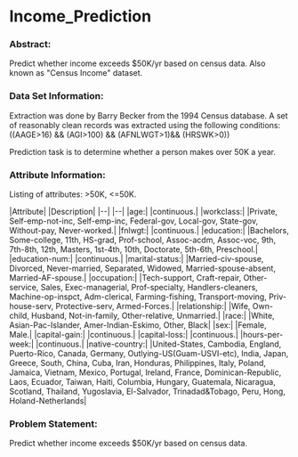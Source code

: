 # Income_Prediction
### Abstract:

Predict whether income exceeds $50K/yr based on census data. Also known as "Census Income" dataset.

### Data Set Information:

Extraction was done by Barry Becker from the 1994 Census database. A set of reasonably clean records was extracted using the following conditions: ((AAGE>16) && (AGI>100) && (AFNLWGT>1)&& (HRSWK>0)) 

Prediction task is to determine whether a person makes over 50K a year.
### Attribute Information:

Listing of attributes: >50K, <=50K. 

|Attribute|	|Description|
|--|	|--|
|age:| |continuous.| 
|workclass:| |Private, Self-emp-not-inc, Self-emp-inc, Federal-gov, Local-gov, State-gov, Without-pay, Never-worked.|
|fnlwgt:| |continuous.|
|education:| |Bachelors, Some-college, 11th, HS-grad, Prof-school, Assoc-acdm, Assoc-voc, 9th, 7th-8th, 12th, Masters, 1st-4th, 10th, Doctorate, 5th-6th, Preschool.|
|education-num:| |continuous.| 
|marital-status:| |Married-civ-spouse, Divorced, Never-married, Separated, Widowed, Married-spouse-absent, Married-AF-spouse.|
|occupation:| |Tech-support, Craft-repair, Other-service, Sales, Exec-managerial, Prof-specialty, Handlers-cleaners, Machine-op-inspct, Adm-clerical, Farming-fishing, Transport-moving, Priv-house-serv, Protective-serv, Armed-Forces.|
|relationship:| |Wife, Own-child, Husband, Not-in-family, Other-relative, Unmarried.| 
|race:| |White, Asian-Pac-Islander, Amer-Indian-Eskimo, Other, Black| 
|sex:| |Female, Male.|
|capital-gain:| |continuous.| 
|capital-loss:| |continuous.| 
|hours-per-week:| |continuous.| 
|native-country:| |United-States, Cambodia, England, Puerto-Rico, Canada, Germany, Outlying-US(Guam-USVI-etc), India, Japan, Greece, South, China, Cuba, Iran, Honduras, Philippines, Italy, Poland, Jamaica, Vietnam, Mexico, Portugal, Ireland, France, Dominican-Republic, Laos, Ecuador, Taiwan, Haiti, Columbia, Hungary, Guatemala, Nicaragua, Scotland, Thailand, Yugoslavia, El-Salvador, Trinadad&Tobago, Peru, Hong, Holand-Netherlands|

### Problem Statement:

Predict whether income exceeds $50K/yr based on census data.
